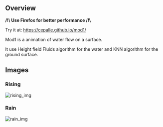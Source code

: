 ## Overview

**/!\\ Use Firefox for better performance /!\\**

Try it at: https://cepalle.github.io/mod1/

Mod1 is a animation of water flow on a surface.

It use Height field Fluids algorithm for the water and KNN algorithm for the ground surface.

## Images

### Rising

![rising_img](https://github.com/cepalle/mod1/blob/master/assets/rising.png)

### Rain

![rain_img](https://github.com/cepalle/mod1/blob/master/assets/rain.png)
